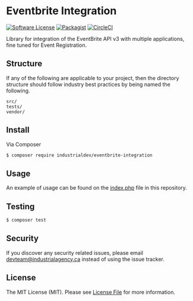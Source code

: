 # Eventbrite Integration

[![Software License][ico-license]](LICENSE.md)
[![Packagist](https://img.shields.io/packagist/dt/industrialdev/eventbrite-integration.svg?style=flat-square)](https://packagist.org/packages/industrialdev/eventbrite-integration)
[![CircleCI](https://img.shields.io/circleci/project/github/industrialdev/eventbrite-integration.svg?style=flat-square)](https://circleci.com/gh/industrialdev/eventbrite-integration)

Library for integration of the EventBrite API v3 with multiple applications,
fine tuned for Event Registration.

## Structure

If any of the following are applicable to your project, then the directory structure should follow industry best practices by being named the following.

```
src/
tests/
vendor/
```

## Install

Via Composer

``` bash
$ composer require industrialdev/eventbrite-integration
```

## Usage

An example of usage can be found on the [index.php](index.php) file in this repository.

## Testing

``` bash
$ composer test
```

## Security

If you discover any security related issues, please email devteam@industrialagency.ca instead of using the issue tracker.

## License

The MIT License (MIT). Please see [License File](LICENSE.md) for more information.

[ico-license]: https://img.shields.io/badge/license-MIT-brightgreen.svg?style=flat-square
[link-author]: https://github.com/industrialdev
